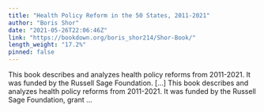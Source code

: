 ```yaml
---
title: "Health Policy Reform in the 50 States, 2011-2021"
author: "Boris Shor"
date: "2021-05-26T22:06:46Z"
link: "https://bookdown.org/boris_shor214/Shor-Book/"
length_weight: "17.2%"
pinned: false
---
```


This book describes and analyzes health policy reforms from 2011-2021. It was funded by the Russell Sage Foundation. [...] This book describes and analyzes health policy reforms from 2011-2021. It was funded by the Russell Sage Foundation, grant ...
